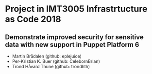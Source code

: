 # Project in IMT3005 Infrastrtucture as Code 2018

## Demonstrate improved security for sensitive data with new support in Puppet Platform 6

- Martin Brådalen (github: eplejuice)
- Per-Kristian K. Buer (github: CelebornBrian)
- Trond Håvard Thune (github: trondhth)

